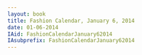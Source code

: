 ```yaml
---
layout: book
title: Fashion Calendar, January 6, 2014
date: 01-06-2014
IAid: FashionCalendarJanuary62014
IAsubprefix: FashionCalendarJanuary62014
---
```

